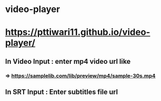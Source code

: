 # video-player
# https://pttiwari11.github.io/video-player/
## In Video Input : enter mp4 video url like
### => https://samplelib.com/lib/preview/mp4/sample-30s.mp4
## In SRT Input : Enter subtitles file url
